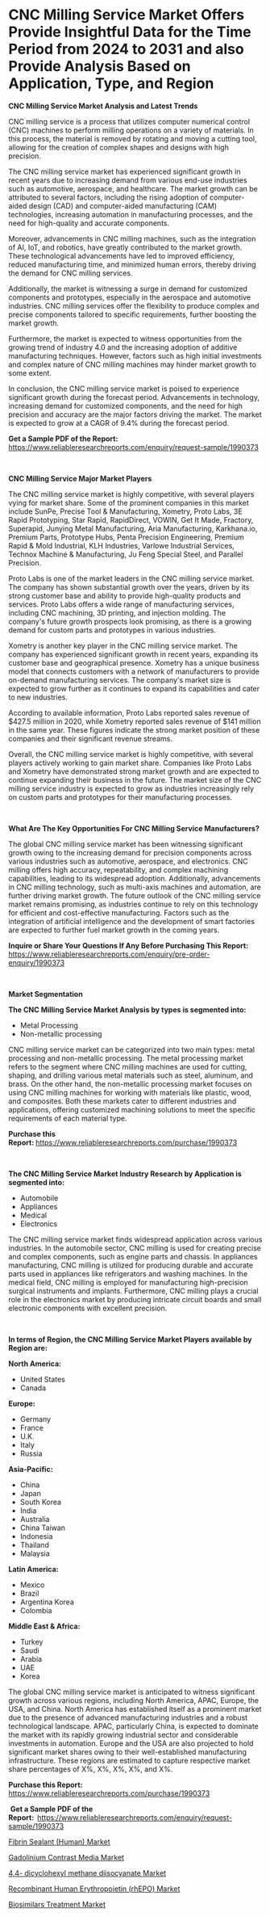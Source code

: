 <p><h1>CNC Milling Service Market Offers Provide Insightful Data for the Time Period from 2024 to 2031 and also Provide Analysis Based on Application, Type, and Region</h1></p><p><strong>CNC Milling Service Market Analysis and Latest Trends</strong></p>
<p><p>CNC milling service is a process that utilizes computer numerical control (CNC) machines to perform milling operations on a variety of materials. In this process, the material is removed by rotating and moving a cutting tool, allowing for the creation of complex shapes and designs with high precision.</p><p>The CNC milling service market has experienced significant growth in recent years due to increasing demand from various end-use industries such as automotive, aerospace, and healthcare. The market growth can be attributed to several factors, including the rising adoption of computer-aided design (CAD) and computer-aided manufacturing (CAM) technologies, increasing automation in manufacturing processes, and the need for high-quality and accurate components.</p><p>Moreover, advancements in CNC milling machines, such as the integration of AI, IoT, and robotics, have greatly contributed to the market growth. These technological advancements have led to improved efficiency, reduced manufacturing time, and minimized human errors, thereby driving the demand for CNC milling services.</p><p>Additionally, the market is witnessing a surge in demand for customized components and prototypes, especially in the aerospace and automotive industries. CNC milling services offer the flexibility to produce complex and precise components tailored to specific requirements, further boosting the market growth.</p><p>Furthermore, the market is expected to witness opportunities from the growing trend of industry 4.0 and the increasing adoption of additive manufacturing techniques. However, factors such as high initial investments and complex nature of CNC milling machines may hinder market growth to some extent.</p><p>In conclusion, the CNC milling service market is poised to experience significant growth during the forecast period. Advancements in technology, increasing demand for customized components, and the need for high precision and accuracy are the major factors driving the market. The market is expected to grow at a CAGR of 9.4% during the forecast period.</p></p>
<p><strong>Get a Sample PDF of the Report:&nbsp;</strong> <a href="https://www.reliableresearchreports.com/enquiry/request-sample/1990373">https://www.reliableresearchreports.com/enquiry/request-sample/1990373</a></p>
<p>&nbsp;</p>
<p><strong>CNC Milling Service Major Market Players</strong></p>
<p><p>The CNC milling service market is highly competitive, with several players vying for market share. Some of the prominent companies in this market include SunPe, Precise Tool & Manufacturing, Xometry, Proto Labs, 3E Rapid Prototyping, Star Rapid, RapidDirect, VOWIN, Get It Made, Fractory, Superapid, Junying Metal Manufacturing, Aria Manufacturing, Karkhana.io, Premium Parts, Prototype Hubs, Penta Precision Engineering, Premium Rapid & Mold Industrial, KLH Industries, Varlowe Industrial Services, Technox Machine & Manufacturing, Ju Feng Special Steel, and Parallel Precision.</p><p>Proto Labs is one of the market leaders in the CNC milling service market. The company has shown substantial growth over the years, driven by its strong customer base and ability to provide high-quality products and services. Proto Labs offers a wide range of manufacturing services, including CNC machining, 3D printing, and injection molding. The company's future growth prospects look promising, as there is a growing demand for custom parts and prototypes in various industries.</p><p>Xometry is another key player in the CNC milling service market. The company has experienced significant growth in recent years, expanding its customer base and geographical presence. Xometry has a unique business model that connects customers with a network of manufacturers to provide on-demand manufacturing services. The company's market size is expected to grow further as it continues to expand its capabilities and cater to new industries.</p><p>According to available information, Proto Labs reported sales revenue of $427.5 million in 2020, while Xometry reported sales revenue of $141 million in the same year. These figures indicate the strong market position of these companies and their significant revenue streams.</p><p>Overall, the CNC milling service market is highly competitive, with several players actively working to gain market share. Companies like Proto Labs and Xometry have demonstrated strong market growth and are expected to continue expanding their business in the future. The market size of the CNC milling service industry is expected to grow as industries increasingly rely on custom parts and prototypes for their manufacturing processes.</p></p>
<p>&nbsp;</p>
<p><strong>What Are The Key Opportunities For CNC Milling Service Manufacturers?</strong></p>
<p><p>The global CNC milling service market has been witnessing significant growth owing to the increasing demand for precision components across various industries such as automotive, aerospace, and electronics. CNC milling offers high accuracy, repeatability, and complex machining capabilities, leading to its widespread adoption. Additionally, advancements in CNC milling technology, such as multi-axis machines and automation, are further driving market growth. The future outlook of the CNC milling service market remains promising, as industries continue to rely on this technology for efficient and cost-effective manufacturing. Factors such as the integration of artificial intelligence and the development of smart factories are expected to further fuel market growth in the coming years.</p></p>
<p><strong>Inquire or Share Your Questions If Any Before Purchasing This Report:</strong> <a href="https://www.reliableresearchreports.com/enquiry/pre-order-enquiry/1990373">https://www.reliableresearchreports.com/enquiry/pre-order-enquiry/1990373</a></p>
<p>&nbsp;</p>
<p><strong>Market Segmentation</strong></p>
<p><strong>The CNC Milling Service Market Analysis by types is segmented into:</strong></p>
<p><ul><li>Metal Processing</li><li>Non-metallic processing</li></ul></p>
<p><p>CNC milling service market can be categorized into two main types: metal processing and non-metallic processing. The metal processing market refers to the segment where CNC milling machines are used for cutting, shaping, and drilling various metal materials such as steel, aluminum, and brass. On the other hand, the non-metallic processing market focuses on using CNC milling machines for working with materials like plastic, wood, and composites. Both these markets cater to different industries and applications, offering customized machining solutions to meet the specific requirements of each material type.</p></p>
<p><strong>Purchase this Report:&nbsp;</strong><a href="https://www.reliableresearchreports.com/purchase/1990373">https://www.reliableresearchreports.com/purchase/1990373</a></p>
<p>&nbsp;</p>
<p><strong>The CNC Milling Service Market Industry Research by Application is segmented into:</strong></p>
<p><ul><li>Automobile</li><li>Appliances</li><li>Medical</li><li>Electronics</li></ul></p>
<p><p>The CNC milling service market finds widespread application across various industries. In the automobile sector, CNC milling is used for creating precise and complex components, such as engine parts and chassis. In appliances manufacturing, CNC milling is utilized for producing durable and accurate parts used in appliances like refrigerators and washing machines. In the medical field, CNC milling is employed for manufacturing high-precision surgical instruments and implants. Furthermore, CNC milling plays a crucial role in the electronics market by producing intricate circuit boards and small electronic components with excellent precision.</p></p>
<p>&nbsp;</p>
<p><strong>In terms of Region, the CNC Milling Service Market Players available by Region are:</strong></p>
<p>
    <p> <strong> North America: </strong>
        <ul>
            <li>United States</li>
            <li>Canada</li>
        </ul>
        </p> 
    <p> <strong> Europe: </strong>
        <ul>
            <li>Germany</li>
            <li>France</li>
            <li>U.K.</li>
            <li>Italy</li>
            <li>Russia</li>
        </ul>
        </p> 
    <p> <strong> Asia-Pacific: </strong>
        <ul>
            <li>China</li>
            <li>Japan</li>
            <li>South Korea</li>
            <li>India</li>
            <li>Australia</li>
            <li>China Taiwan</li>
            <li>Indonesia</li>
            <li>Thailand</li>
            <li>Malaysia</li>
        </ul>
        </p> 
    <p> <strong> Latin America: </strong>
        <ul>
            <li>Mexico</li>
            <li>Brazil</li>
            <li>Argentina Korea</li>
            <li>Colombia</li>
        </ul>
        </p> 
    <p> <strong> Middle East & Africa: </strong>
        <ul>
            <li>Turkey</li>
            <li>Saudi</li>
            <li>Arabia</li>
            <li>UAE</li>
            <li>Korea</li>
        </ul>
    </p>
    </p>
<p><p>The global CNC milling service market is anticipated to witness significant growth across various regions, including North America, APAC, Europe, the USA, and China. North America has established itself as a prominent market due to the presence of advanced manufacturing industries and a robust technological landscape. APAC, particularly China, is expected to dominate the market with its rapidly growing industrial sector and considerable investments in automation. Europe and the USA are also projected to hold significant market shares owing to their well-established manufacturing infrastructure. These regions are estimated to capture respective market share percentages of X%, X%, X%, X%, and X%.</p></p>
<p><strong>Purchase this Report: </strong><a href="https://www.reliableresearchreports.com/purchase/1990373">https://www.reliableresearchreports.com/purchase/1990373</a></p>
<p>&nbsp;<strong>Get a Sample PDF of the Report:&nbsp;&nbsp;</strong><a href="https://www.reliableresearchreports.com/enquiry/request-sample/1990373">https://www.reliableresearchreports.com/enquiry/request-sample/1990373</a></p>
<p><strong></strong></p>
<p><p><a href="https://github.com/aliciawhite5576/Market-Research-Report-List-2/blob/main/fibrin-sealant-human-market.md">Fibrin Sealant (Human) Market</a></p><p><a href="https://medium.com/@judyolson40/gadolinium-contrast-media-market-trends-and-market-analysis-forecasted-for-period-2024-2031-f336004f8422">Gadolinium Contrast Media Market</a></p><p><a href="https://medium.com/@judyolson40/4-4-dicyclohexyl-methane-diisocyanate-market-size-reveals-the-best-marketing-channels-in-global-753658223b08">4,4- dicyclohexyl methane diisocyanate Market</a></p><p><a href="https://github.com/provorikovar/Market-Research-Report-List-2/blob/main/recombinant-human-erythropoietin-rhepo-market.md">Recombinant Human Erythropoietin (rhEPO) Market</a></p><p><a href="https://medium.com/p/4bf33142287a/edit">Biosimilars Treatment Market</a></p></p>